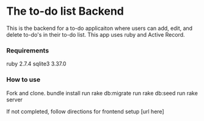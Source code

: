 # The to-do list Backend
This is the backend for a to-do applicaiton where users can add, edit, and delete to-do's in their to-do list. This app uses ruby and Active Record. 

### Requirements
ruby 2.7.4
sqlite3 3.37.0


### How to use 
Fork and clone. 
bundle install
run rake db:migrate
run rake db:seed
run rake server

If not completed, follow directions for frontend setup [url here]